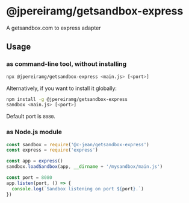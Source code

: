 # @jpereiramg/getsandbox-express
A getsandbox.com to express adapter

## Usage

### as command-line tool, without installing

```bash
npx @jpereiramg/getsandbox-express <main.js> [<port>]
```

Alternatively, if you want to install it globally:

```bash
npm install -g @jpereiramg/getsandbox-express
sandbox <main.js> [<port>]
```

Default port is `8080`.

### as Node.js module

```js
const sandbox = require('@c-jean/getsandbox-express')
const express = require('express')

const app = express()
sandbox.loadSandbox(app, __dirname + '/mysandbox/main.js')

const port = 8080
app.listen(port, () => {
  console.log(`Sandbox listening on port ${port}.`)
})
```
